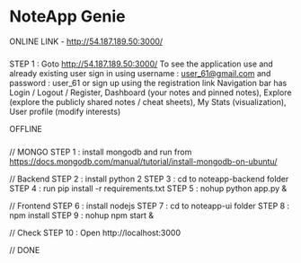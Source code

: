 NoteApp Genie
===============
ONLINE LINK - http://54.187.189.50:3000/
#####
STEP 1 : Goto http://54.187.189.50:3000/
    To see the application use and already existing user sign in using username : user_61@gmail.com and password : user_61
    or sign up using the registration link
    Navigation bar has
      Login / Logout / Register,
      Dashboard (your notes and pinned notes),
      Explore (explore the publicly shared notes / cheat sheets),
      My Stats (visualization),
      User profile (modify interests)

OFFLINE
#####
// MONGO
STEP 1  : install mongodb and run from https://docs.mongodb.com/manual/tutorial/install-mongodb-on-ubuntu/

// Backend
STEP 2  : install python 2
STEP 3  : cd to noteapp-backend folder
STEP 4  : run pip install -r requirements.txt
STEP 5  : nohup python app.py &

// Frontend
STEP 6  : install nodejs
STEP 7  : cd to noteapp-ui folder
STEP 8  : npm install
STEP 9 : nohup npm start &

// Check
STEP 10 : Open http://localhost:3000

// DONE
